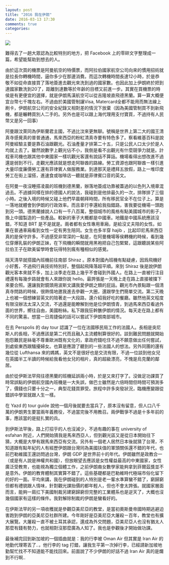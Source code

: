 ```yaml
---
layout: post
title: "2016 我在伊朗"
date: 2016-03-13 17:30
comments: true
categories: 
---
```

![](https://cdn-images-1.medium.com/max/2400/1*jxvW_CO8PllVcZZS4zpuxQ.jpeg)

難得去了一趟大眾認為比較特別的地方，把 Facebook 上的零碎文字整理成一篇，希望能幫助到想去的人。

由於這次買的機票是阿曼航空的特價票，而阿拉伯國家航空公司向來的慣用招術就是拉長你轉機時間，逼你多少在那邊消費。而這次轉機時間長達12小時，於是恭敬不如從命直接買了落地簽進去觀光來洗到過的國家數。也因此加上伊朗終於把到達國家數洗到20了，距離到達數等於年齡的目標又前進一步。其實在買機票的時侯是有更便宜的選擇，就是伊朗馬漢航空可以從吉隆坡直飛德黑蘭。算一算大概便宜台幣七千塊左右。不過由於美國管制讓Visa,
Matercard全都不能用而無法線上刷卡，伊朗航空公司的安全紀錄又相對差的情況下放棄（因為美國管制買不到新飛機，都是輾轉買別人二手的。另外也是可以跟上海代理用支付寶買，不過持有人民幣又是另一回事）

阿曼跟汶萊同為伊斯蘭君主國，不過比汶來更無聊。號稱是世界上第二大的國王清真寺感覺真的普普通通，馬來西亞的粉紅清真寺要有特色多了。察看維基百科是說阿曼經驗主要是靠石油跟觀光。石油產量才排第二十五，只是公民人口太少於是人均就上去了。雖然說數字上觀光佔不小，我倒是看不出觀光有什麼競爭力就是。計程車司機也跟其他中東國家一樣坑觀光客還有說話不算話。機場看得出想改進不過還是弱到不行。走觀光應該就是想走阿聯酋的路線。勞工資源也跟阿聯酋ㄧ樣引進大量印度廉價勞工還有菲律賓人做服務業。到達那天是禮拜五放假，路上一堆印度勞工在街上溜搭，進速食或咖啡店一聽就是菲律賓口音的英文。

在阿曼一夜沒睡搭凌晨的班機到德黑蘭，辦落地簽成功靠被蓋過的以色列入境章混過去。不過據同樣在排的德國人的說法，我碰到是他排最久的一次，排隊排了三個小時。之後入境的時候又碰上他們早晨朝拜時間，所有移民官全不在位子上。算是一落地就體會到伊朗的行政效率。而且拿行李還給我指錯路，害我要從機場一頭跑到另一頭。德黑蘭據說人口有一千八百萬，整個城市的風格有點美國城市的影子，換上中國製造的一些產品。較新的車子大概都是中國車。地鐵是中國系統應該沒錯，不知道
BRT 是不是就是。兩者都有女性專用車廂，是給沒丈夫陪的女性。如果在普通車廂看到女性一定有男生陪同。女生也多半穿 hajib
，比起印尼馬來西亞真的是保守許多。不過感受非常深的一點是，在阿曼機場等侯轉機的時候，看到幾位穿爆乳裝的伊朗正妹，在下飛機的瞬間就用黑袍把自己包緊緊，這跟聽說某些阿拉伯王子在歐美留學時會玩得特別瘋有種相似的感覺。

隔天清早就搭國內班機前往南部 Shiraz 。原本對國內班機有點疑慮，因爲飛機好小好舊，不過飛行員技術特別好。整個起飛降落超平順。來到 Shiraz
後是說伊朗觀光客本來就不多，加上淡季走在路上幾乎不會碰到外國人。在路上一直被行注目禮還有每幾步路就會有人來跟你說
hello。最誇張是一天晚上走在路上直接被擋下來要合照。還讓我對鏡頭用波斯文講我愛伊朗之類的屁話。觀光市內景點跟一個清真寺問路的時候，很熱情地邀我進去參觀一大圈，還跟學生們簡單交流。第二天晚上也被一個想練習英文的陪著走一大段路，還介紹我好吃的餐廳。雖然他英文程度有限沒辦法太深入交流，不過還是能瞭解到他是位伊朗憤青，到過馬來西亞看過外面的世界，嚮往自由，美國粉絲。私下跟我狂幹醮伊朗的情況。每天走在路上都有不同的驚喜。想當一日周捷倫的話可以嘗試下伊朗南部城市。

在去 Perspolis 的 day tour
認識了一位在法國移民局工作的法國人。長相是突尼斯人的長相，不過應該是第二代而且融入主流體制算很好的。談到難民問題就開始抱怨難民是絲毫不尊重歐洲既有文化的，拿政府錢吃住不過不願意做出任何嘗試，到處偷東西跟騷擾婦女。也算是應證了聽到的ㄧ些法國人的想法。另外同團的還有幾位從
Lufthansa 來的媽媽，英文不是很好也是交流有限，不過一位談到他女兒在英國半工半讀的時候給我看他女兒的相片，真的超級漂亮，不愧是烏克蘭的鄰居。

由於從伊斯法罕飛往德黑蘭的班機延誤兩小時，於是又來打字了。沒做足功課買了時常誤點的伊朗航空國內班機是一大失誤，做巴士雖然是六倍時間但時間可預測多了，價錢也只要十分之一，典型花錢買罪受。旅程中許多突發狀況，臨機應變跟從錯誤中學習就跟人生一樣。

在 Yazd 的 tour guide
說他一個月後就要去當兵了，原本沒有留意，但人口八千萬的伊朗男生要當兩年義務役，不過當完後不用教召。兩伊戰爭不過是十多年前的事，應該當的是挺扎實的兵。

到伊斯法罕後，路上打招乎的人也沒減少，不過有趣的事在 university of esfahan
附近，人們開始猜我是馬來西亞人，但到觀光區又是從日本開始往下猜，大概是大學有跟馬來西亞有交流。另外有一個老人居然日本後就猜了台灣，不知道跟有點年紀的人有經歷伊朗跟台灣同為美國扶值的軍頭關係還不錯的年代，也前巴勒維國王還訪問過台灣，伊朗
GDP
是世界前十的年代。伊朗雖然是政教合一（或是有人說是神權共和國），但放眼望去應該是女性權益最高的中東國家，女性廣泛受教育，也能視為獨立個體工作，之前伊朗裔女數學家能夠拿到菲爾茲獎並不是意外。伊朗的教育體制其實算不錯了。這些基礎都是巴勒維時代極端市俗化留下的好的一面。平均來講，我在伊朗碰到的人特別是老一輩水準算蠻不錯了，窮歸窮但都有禮貌跟人情味，針對觀光課抬價的都年輕人，但也不會太誇張。就國家層面而言，能夠一肩扛下美國制裁另建窮歸窮但完整的工業體系也是逆天了，大概也沒幾個國家有這樣的條件。我對解除制裁的伊朗是蠻看好的。

在伊斯法罕的另一項收穫就是參觀亞美尼亞的教堂，是當初奧斯曼帝國時期逃避迫害跑到伊朗的亞美尼亞社群所建。今年剛好是亞美尼亞大屠殺ㄧ百年，教堂也有擴大展覽。大屠殺ㄧ直不被土耳其承認，還成為外交問題，亞美尼亞人也沒有猶太人那麼有錢有勢力，也就相對沒那麼廣為人知了。我也是參觀後才開始做功課。

最後補完回到新加坡的一個插曲就是：我的行李被 Oman Air 但其實是 Iran Air 的地勤代理寄丟了..，他行李的 tag
打錯，讓我生平第一次掉行李，已經請新加坡地勤幫忙找不不知道能不能找回來。前面說了不少伊朗的好話不過 Iran Air 真的是爛到不行啊..
